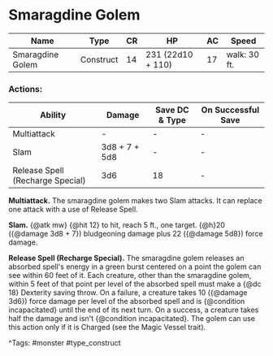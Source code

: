 # Smaragdine Golem

| Name | Type | CR | HP | AC | Speed |
|------|------|----|----|----|-------|
| Smaragdine Golem | Construct | 14 | 231 (22d10 + 110) | 17 | walk: 30 ft. |

### Actions:

| Ability | Damage | Save DC & Type | On Successful Save |
|---------|--------|----------------|--------------------|
| Multiattack | - | - | - |
| Slam | 3d8 + 7 + 5d8 | - | - |
| Release Spell (Recharge Special) | 3d6 | 18 | - |


**Multiattack.** The smaragdine golem makes two Slam attacks. It can replace one attack with a use of Release Spell.

**Slam.** {@atk mw} {@hit 12} to hit, reach 5 ft., one target. {@h}20 ({@damage 3d8 + 7}) bludgeoning damage plus 22 ({@damage 5d8}) force damage.

**Release Spell (Recharge Special).** The smaragdine golem releases an absorbed spell's energy in a green burst centered on a point the golem can see within 60 feet of it. Each creature, other than the smaragdine golem, within 5 feet of that point per level of the absorbed spell must make a {@dc 18} Dexterity saving throw. On a failure, a creature takes 10 ({@damage 3d6}) force damage per level of the absorbed spell and is {@condition incapacitated} until the end of its next turn. On a success, a creature takes half the damage and isn't {@condition incapacitated}. The golem can use this action only if it is Charged (see the Magic Vessel trait).

^Tags: #monster #type_construct